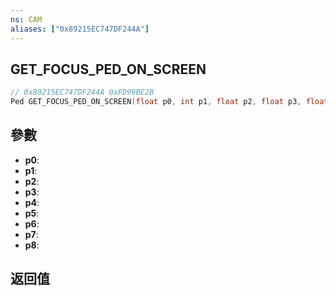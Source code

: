 ```yaml
---
ns: CAM
aliases: ["0x89215EC747DF244A"]
---
```

## GET_FOCUS_PED_ON_SCREEN

```c
// 0x89215EC747DF244A 0xFD99BE2B
Ped GET_FOCUS_PED_ON_SCREEN(float p0, int p1, float p2, float p3, float p4, float p5, float p6, int p7, int p8);
```


## 參數
* **p0**: 
* **p1**: 
* **p2**: 
* **p3**: 
* **p4**: 
* **p5**: 
* **p6**: 
* **p7**: 
* **p8**: 

## 返回值
